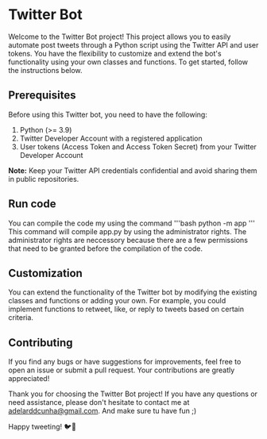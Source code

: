 # Twitter Bot

Welcome to the Twitter Bot project! This project allows you to easily automate post tweets through a Python script using the Twitter API and user tokens. You have the flexibility to customize and extend the bot's functionality using your own classes and functions. To get started, follow the instructions below.


## Prerequisites

Before using this Twitter bot, you need to have the following:

1. Python (>= 3.9)
2. Twitter Developer Account with a registered application
3. User tokens (Access Token and Access Token Secret) from your Twitter Developer Account

**Note:** Keep your Twitter API credentials confidential and avoid sharing them in public repositories.

## Run code
You can compile the code my using the command 
'''bash
python -m app
'''
This command will compile app.py by using the administrator rights. The administrator rights are neccessory because there are a few permissions that need to be granted before the compilation of the code. 


## Customization

You can extend the functionality of the Twitter bot by modifying the existing classes and functions or adding your own. For example, you could implement functions to retweet, like, or reply to tweets based on certain criteria.


## Contributing

If you find any bugs or have suggestions for improvements, feel free to open an issue or submit a pull request. Your contributions are greatly appreciated!


Thank you for choosing the Twitter Bot project! If you have any questions or need assistance, please don't hesitate to contact me at adelarddcunha@gmail.com. And make sure tu have fun ;)

Happy tweeting! 🐦🤖
